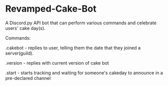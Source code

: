 # Revamped-Cake-Bot
A Discord.py API bot that can perform various commands and celebrate users' cake day(s).


Commands:

.cakebot - replies to user, telling them the date that they joined a server(guild).

.version - replies with current version of cake bot

.start - starts tracking and waiting for someone's cakeday to announce in a pre-declared channel

